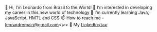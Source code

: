 👋 Hi, I’m Leonardo from Brazil to the World!
👀 I’m interested in developing my career in this new world of technology
🌱 I’m currently learning Java, JavaScript, HMTL and CSS
📫 How to reach me - <a href="mailto:leonardremain@gmail.com" target="_blank">leonardremain@gmail.com<\a>
💼 My <a href="https://www.linkedin.com/in/leonardoremain/" target="_blank">LinkedIn<\a>

